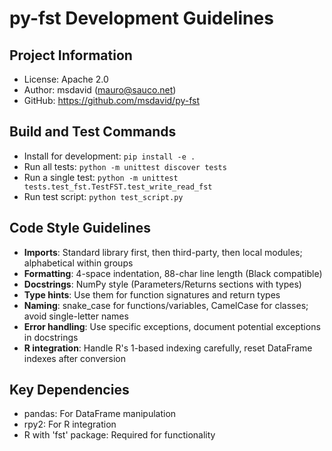 # py-fst Development Guidelines

## Project Information
- License: Apache 2.0
- Author: msdavid (mauro@sauco.net)
- GitHub: https://github.com/msdavid/py-fst

## Build and Test Commands
- Install for development: `pip install -e .`
- Run all tests: `python -m unittest discover tests`
- Run a single test: `python -m unittest tests.test_fst.TestFST.test_write_read_fst`
- Run test script: `python test_script.py`

## Code Style Guidelines
- **Imports**: Standard library first, then third-party, then local modules; alphabetical within groups
- **Formatting**: 4-space indentation, 88-char line length (Black compatible)
- **Docstrings**: NumPy style (Parameters/Returns sections with types)
- **Type hints**: Use them for function signatures and return types
- **Naming**: snake_case for functions/variables, CamelCase for classes; avoid single-letter names
- **Error handling**: Use specific exceptions, document potential exceptions in docstrings
- **R integration**: Handle R's 1-based indexing carefully, reset DataFrame indexes after conversion

## Key Dependencies
- pandas: For DataFrame manipulation
- rpy2: For R integration
- R with 'fst' package: Required for functionality